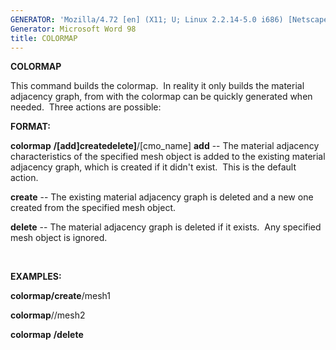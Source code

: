 ```yaml
---
GENERATOR: 'Mozilla/4.72 [en] (X11; U; Linux 2.2.14-5.0 i686) [Netscape]'
Generator: Microsoft Word 98
title: COLORMAP
---
```


 **COLORMAP**

  This command builds the colormap.  In reality it only builds the
  material adjacency graph, from with the colormap can be quickly
  generated when needed.  Three actions are possible:

 **FORMAT:**

  **colormap** **/[add]createdelete]**/[cmo\_name]
  **add** -- The material adjacency characteristics of the specified
  mesh object is added to the existing material adjacency graph, which
  is created if it didn't exist.  This is the default action.

  **create** -- The existing material adjacency graph is deleted and a
  new one created from the specified mesh object.

  **delete** -- The material adjacency graph is deleted if it exists. 
  Any specified mesh object is ignored.

   

 **EXAMPLES:**

  **colormap/create**/mesh1

  **colormap**//mesh2

  **colormap** **/delete**

